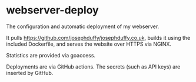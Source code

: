 # webserver-deploy

The configuration and automatic deployment of my webserver.

It pulls https://github.com/josephduffy/josephduffy.co.uk, builds it using the included Dockerfile, and serves the website over HTTPS via NGINX.

Statistics are provided via goaccess.

Deployments are via GitHub actions. The secrets (such as API keys) are inserted by GitHub.
